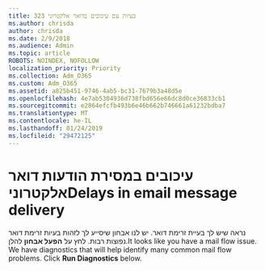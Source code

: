 ```yaml
---
title: 323 בעיות עם עיכובים בדואר אלקטרוני
ms.author: chrisda
author: chrisda
ms.date: 2/9/2018
ms.audience: Admin
ms.topic: article
ROBOTS: NOINDEX, NOFOLLOW
localization_priority: Priority
ms.collection: Adm_O365
ms.custom: Adm_O365
ms.assetid: a825b451-9746-4ab5-bc31-7679b3a48d5e
ms.openlocfilehash: 4e7ab5304936d738fbd656e66dc8d0ce36833cb1
ms.sourcegitcommit: e2864efcfb493b6e46b662b746661a61232bdba7
ms.translationtype: MT
ms.contentlocale: he-IL
ms.lasthandoff: 01/24/2019
ms.locfileid: "29472125"
---
```

# <a name="delays-in-email-message-delivery"></a><span data-ttu-id="70237-102">עיכובים במסירת הודעות דואר אלקטרוני</span><span class="sxs-lookup"><span data-stu-id="70237-102">Delays in email message delivery</span></span>

<span data-ttu-id="70237-p101">נראה שיש לך בעיית זרימת דואר. יש לנו אבחון שיסייע לך לזהות בעיות זרימת דואר נפוצות רבות. לחץ על **הפעל אבחון** להלן.</span><span class="sxs-lookup"><span data-stu-id="70237-p101">It looks like you have a mail flow issue. We have diagnostics that will help identify many common mail flow problems. Click **Run Diagnostics** below.</span></span> 
  

